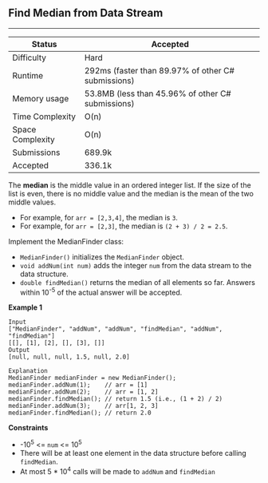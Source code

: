 ## Find Median from Data Stream
---------
| Status | Accepted |
| --- | --- |
| Difficulty | Hard |
| Runtime | 292ms (faster than 89.97% of other C# submissions) |
| Memory usage | 53.8MB (less than 45.96% of other C# submissions) |
| Time Complexity | O(n) |
| Space Complexity | O(n) |
| Submissions | 689.9k |
| Accepted | 336.1k |

The **median** is the middle value in an ordered integer list. If the size of the list is even, there is no middle value and the median is the mean of the two middle values.
- For example, for `arr = [2,3,4]`, the median is `3`.
- For example, for `arr = [2,3]`, the median is `(2 + 3) / 2 = 2.5`.

Implement the MedianFinder class:

- `MedianFinder()` initializes the `MedianFinder` object.
- `void addNum(int num)` adds the integer `num` from the data stream to the data structure.
- `double findMedian()` returns the median of all elements so far. Answers within 10<sup>-5</sup> of the actual answer will be accepted.

**Example 1**
```
Input
["MedianFinder", "addNum", "addNum", "findMedian", "addNum", "findMedian"]
[[], [1], [2], [], [3], []]
Output
[null, null, null, 1.5, null, 2.0]

Explanation
MedianFinder medianFinder = new MedianFinder();
medianFinder.addNum(1);    // arr = [1]
medianFinder.addNum(2);    // arr = [1, 2]
medianFinder.findMedian(); // return 1.5 (i.e., (1 + 2) / 2)
medianFinder.addNum(3);    // arr[1, 2, 3]
medianFinder.findMedian(); // return 2.0
```

**Constraints**
- -10<sup>5</sup> <= `num` <= 10<sup>5</sup>
- There will be at least one element in the data structure before calling `findMedian`.
- At most 5 * 10<sup>4</sup> calls will be made to `addNum` and `findMedian`
